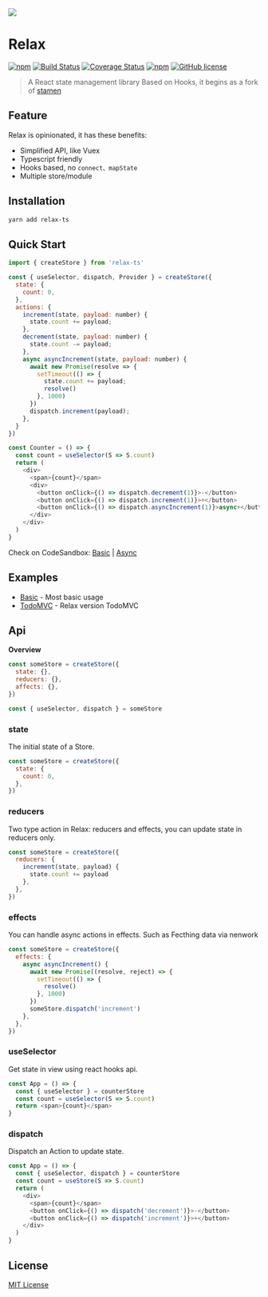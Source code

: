 <img src="http://forsigner.com/images/dahlia/dahlia-stamen.svg"  align="center"/>

# Relax

[![npm](https://img.shields.io/npm/v/relax-ts.svg)](https://www.npmjs.com/package/relax-ts) [![Build Status](https://travis-ci.org/luv-sic/relax.svg?branch=master)](https://travis-ci.org/luv-sic/relax) [![Coverage Status](https://coveralls.io/repos/github/luv-sic/relax/badge.svg?branch=master)](https://coveralls.io/github/luv-sic/relax?branch=master)
[![npm](https://img.shields.io/badge/TypeScript-%E2%9C%93-007ACC.svg)](https://www.typescriptlang.org/) [![GitHub license](https://img.shields.io/github/license/luv-sic/relax.svg)](https://github.com/luv-sic/relax/blob/master/LICENSE)

> A React state management library Based on Hooks, it begins as a fork of [stamen](https://github.com/forsigner/stamen)

## Feature

Relax is opinionated, it has these benefits:

* Simplified API, like Vuex
* Typescript friendly
* Hooks based, no `connect、mapState`
* Multiple store/module

## Installation

```sh
yarn add relax-ts
```

## Quick Start

```js
import { createStore } from 'relax-ts'

const { useSelector, dispatch, Provider } = createStore({
  state: {
    count: 0,
  },
  actions: {
    increment(state, payload: number) {
      state.count += payload;
    },
    decrement(state, payload: number) {
      state.count -= payload;
    },
    async asyncIncrement(state, payload: number) {
      await new Promise(resolve => {
        setTimeout(() => {
          state.count += payload;
          resolve()
        }, 1000)
      })
      dispatch.increment(payload);
    },
  }
})

const Counter = () => {
  const count = useSelector(S => S.count)
  return (
    <div>
      <span>{count}</span>
      <div>
        <button onClick={() => dispatch.decrement(1)}>-</button>
        <button onClick={() => dispatch.increment(1)}>+</button>
        <button onClick={() => dispatch.asyncIncrement(1)}>async+</button>
      </div>
    </div>
  )
}
```

Check on CodeSandbox: [Basic](https://codesandbox.io/s/0vrrlkjx5w) | [Async](https://codesandbox.io/s/kmq65p3l97)

## Examples

- [Basic](https://github.com/luv-sic/relax/tree/master/examples/basic) - Most basic usage
- [TodoMVC](https://github.com/luv-sic/relax/tree/master/examples/todomvc) - Relax version TodoMVC

## Api

**Overview**

```js
const someStore = createStore({
  state: {},
  reducers: {},
  affects: {},
})

const { useSelector, dispatch } = someStore
```

### state

The initial state of a Store.

```js
const someStore = createStore({
  state: {
    count: 0,
  },
})
```

### reducers

Two type action in Relax: reducers and effects, you can update state in reducers only.

```js
const someStore = createStore({
  reducers: {
    increment(state, payload) {
      state.count += payload
    },
  },
})
```

### effects

You can handle async actions in effects. Such as Fecthing data via nenwork

```js
const someStore = createStore({
  effects: {
    async asyncIncrement() {
      await new Promise((resolve, reject) => {
        setTimeout(() => {
          resolve()
        }, 1000)
      })
      someStore.dispatch('increment')
    },
  },
})
```

### useSelector

Get state in view using react hooks api.

```js
const App = () => {
  const { useSelector } = counterStore
  const count = useSelector(S => S.count)
  return <span>{count}</span>
}
```

### dispatch

Dispatch an Action to update state.

```js
const App = () => {
  const { useSelector, dispatch } = counterStore
  const count = useStore(S => S.count)
  return (
    <div>
      <span>{count}</span>
      <button onClick={() => dispatch('decrement')}>-</button>
      <button onClick={() => dispatch('increment')}>+</button>
    </div>
  )
}
```

## License

[MIT License](https://github.com/luv-sic/relax/blob/master/LICENSE)
